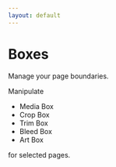 ```yaml
---
layout: default
---
```


# Boxes

Manage your page boundaries.

Manipulate
* Media Box
* Crop Box
* Trim Box
* Bleed Box
* Art Box 

for selected pages.
